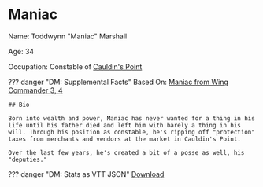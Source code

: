 # Maniac

Name: Toddwynn "Maniac" Marshall

Age: 34

Occupation: Constable of [Cauldin's Point](../../../geography/settlements/cauldins-point.md)

??? danger "DM: Supplemental Facts"
    Based On: [Maniac from Wing Commander 3, 4](https://wingcommander.fandom.com/wiki/Todd_Marshall)

    ## Bio

    Born into wealth and power, Maniac has never wanted for a thing in his life until his father died and left him with barely a thing in his will. Through his position as constable, he's ripping off "protection" taxes from merchants and vendors at the market in Cauldin's Point.

    Over the last few years, he's created a bit of a posse as well, his "deputies."

??? danger "DM: Stats as VTT JSON"
    [Download](/assets/json/maniac.json)
